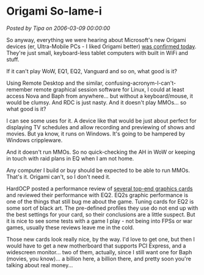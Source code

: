 # Origami So-lame-i

*Posted by Tipa on 2006-03-09 00:00:00*

So anyway, everything we were hearing about Microsoft's new Origami devices (er, Ultra-Mobile PCs - I liked Origami better) [was confirmed today](http://www.wired.com/news/technology/0,70375-0.html?tw=wn_index_8). They're just small, keyboard-less tablet computers with built in WiFi and stuff.

If it can't play WoW, EQ1, EQ2, Vanguard and so on, what good is it?

Using Remote Desktop and the similar, confusing-acronym-I-can't-remember remote graphical session software for Linux, I could at least access Nova and Baph from anywhere... but without a keyboard/mouse, it would be clumsy. And RDC is just nasty. And it doesn't play MMOs... so what good is it?

I can see some uses for it. A device like that would be just about perfect for displaying TV schedules and allow recording and previewing of shows and movies. But ya know, it runs on Windows. It's going to be hampered by Windows crippleware.

And it doesn't run MMOs. So no quick-checking the AH in WoW or keeping in touch with raid plans in EQ when I am not home.

Any computer I build or buy should be expected to be able to run MMOs. That's it. Origami can't, so I don't need it.

HardOCP posted a performance review of [several top-end graphics cards](http://enthusiast.hardocp.com/article.html?art=MTAwMSwxMSwsaGVudGh1c2lhc3Q=) and reviewed their performance with EQ2. EQ2s graphic performance is one of the things that still bug me about the game. Tuning cards for EQ2 is some sort of black art. The pre-defined profiles they use do not end up with the best settings for your card, so their conclusions are a little suspect. But it is nice to see some tests with a game I play - not being into FPSs or war games, usually these reviews leave me in the cold.

Those new cards look really nice, by the way. I'd love to get one, but then I would have to get a new motherboard that supports PCI Express, and a widescreen monitor... two of them, actually, since I still want one for Baph (movies, you know)... a billion here, a billion there, and pretty soon you're talking about real money...
